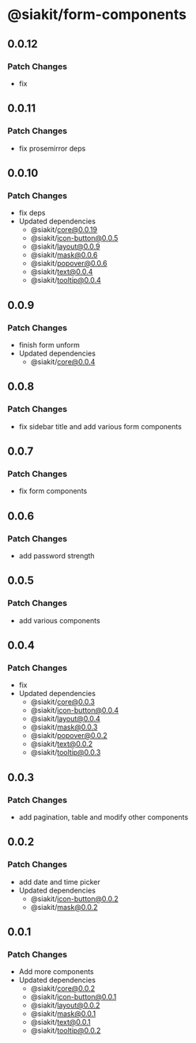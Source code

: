 # @siakit/form-components

## 0.0.12

### Patch Changes

- fix

## 0.0.11

### Patch Changes

- fix prosemirror deps

## 0.0.10

### Patch Changes

- fix deps
- Updated dependencies
  - @siakit/core@0.0.19
  - @siakit/icon-button@0.0.5
  - @siakit/layout@0.0.9
  - @siakit/mask@0.0.6
  - @siakit/popover@0.0.6
  - @siakit/text@0.0.4
  - @siakit/tooltip@0.0.4

## 0.0.9

### Patch Changes

- finish form unform
- Updated dependencies
  - @siakit/core@0.0.4

## 0.0.8

### Patch Changes

- fix sidebar title and add various form components

## 0.0.7

### Patch Changes

- fix form components

## 0.0.6

### Patch Changes

- add password strength

## 0.0.5

### Patch Changes

- add various components

## 0.0.4

### Patch Changes

- fix
- Updated dependencies
  - @siakit/core@0.0.3
  - @siakit/icon-button@0.0.4
  - @siakit/layout@0.0.4
  - @siakit/mask@0.0.3
  - @siakit/popover@0.0.2
  - @siakit/text@0.0.2
  - @siakit/tooltip@0.0.3

## 0.0.3

### Patch Changes

- add pagination, table and modify other components

## 0.0.2

### Patch Changes

- add date and time picker
- Updated dependencies
  - @siakit/icon-button@0.0.2
  - @siakit/mask@0.0.2

## 0.0.1

### Patch Changes

- Add more components
- Updated dependencies
  - @siakit/core@0.0.2
  - @siakit/icon-button@0.0.1
  - @siakit/layout@0.0.2
  - @siakit/mask@0.0.1
  - @siakit/text@0.0.1
  - @siakit/tooltip@0.0.2
